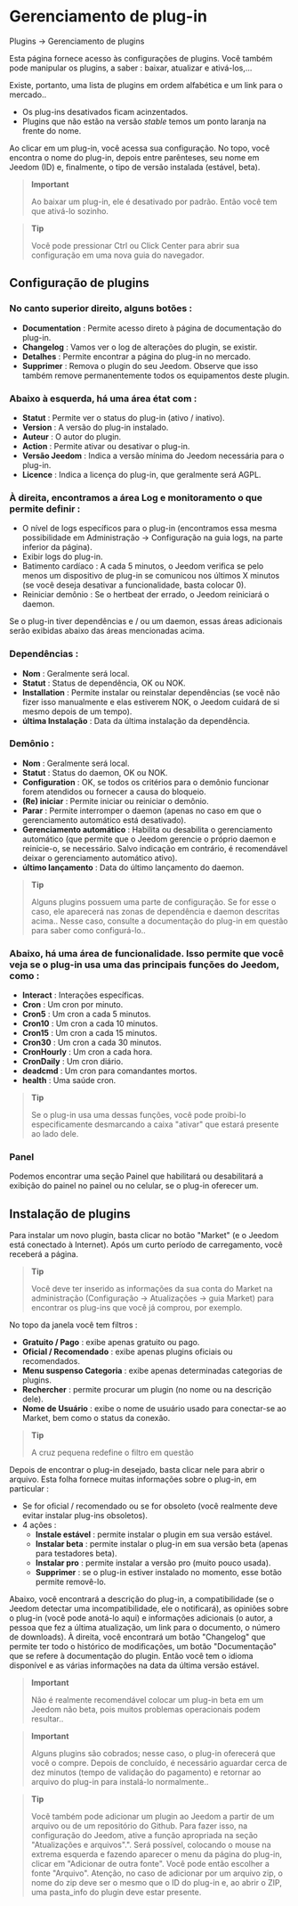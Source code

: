 # Gerenciamento de plug-in
Plugins → Gerenciamento de plugins

Esta página fornece acesso às configurações de plugins.
Você também pode manipular os plugins, a saber : baixar, atualizar e ativá-los,…

Existe, portanto, uma lista de plugins em ordem alfabética e um link para o mercado..
- Os plug-ins desativados ficam acinzentados.
- Plugins que não estão na versão *stable* temos um ponto laranja na frente do nome.

Ao clicar em um plug-in, você acessa sua configuração. No topo, você encontra o nome do plug-in, depois entre parênteses, seu nome em Jeedom (ID) e, finalmente, o tipo de versão instalada (estável, beta).

> **Important**
>
> Ao baixar um plug-in, ele é desativado por padrão. Então você tem que ativá-lo sozinho.

> **Tip**
>
> Você pode pressionar Ctrl ou Click Center para abrir sua configuração em uma nova guia do navegador.

## Configuração de plugins

### No canto superior direito, alguns botões :

- **Documentation** : Permite acesso direto à página de documentação do plug-in.
- **Changelog** : Vamos ver o log de alterações do plugin, se existir.
- **Detalhes** : Permite encontrar a página do plug-in no mercado.
- **Supprimer** : Remova o plugin do seu Jeedom. Observe que isso também remove permanentemente todos os equipamentos deste plugin.

### Abaixo à esquerda, há uma área **état** com :

- **Statut** : Permite ver o status do plug-in (ativo / inativo).
- **Version** : A versão do plug-in instalado.
- **Auteur** : O autor do plugin.
- **Action** : Permite ativar ou desativar o plug-in.
- **Versão Jeedom** : Indica a versão mínima do Jeedom necessária para o plug-in.
- **Licence** : Indica a licença do plug-in, que geralmente será AGPL.

### À direita, encontramos a área **Log e monitoramento** o que permite definir :

- O nível de logs específicos para o plug-in (encontramos essa mesma possibilidade em Administração → Configuração na guia logs, na parte inferior da página).
- Exibir logs do plug-in.
- Batimento cardíaco : A cada 5 minutos, o Jeedom verifica se pelo menos um dispositivo de plug-in se comunicou nos últimos X minutos (se você deseja desativar a funcionalidade, basta colocar 0).
- Reiniciar demônio : Se o hertbeat der errado, o Jeedom reiniciará o daemon.

Se o plug-in tiver dependências e / ou um daemon, essas áreas adicionais serão exibidas abaixo das áreas mencionadas acima.

### Dependências :

- **Nom** : Geralmente será local.
- **Statut** : Status de dependência, OK ou NOK.
- **Installation** : Permite instalar ou reinstalar dependências (se você não fizer isso manualmente e elas estiverem NOK, o Jeedom cuidará de si mesmo depois de um tempo).
- **última Instalação** : Data da última instalação da dependência.

### Demônio :

- **Nom** : Geralmente será local.
- **Statut** : Status do daemon, OK ou NOK.
- **Configuration** : OK, se todos os critérios para o demônio funcionar forem atendidos ou fornecer a causa do bloqueio.
- **(Re) iniciar** : Permite iniciar ou reiniciar o demônio.
- **Parar** : Permite interromper o daemon (apenas no caso em que o gerenciamento automático está desativado).
- **Gerenciamento automático** : Habilita ou desabilita o gerenciamento automático (que permite que o Jeedom gerencie o próprio daemon e reinicie-o, se necessário. Salvo indicação em contrário, é recomendável deixar o gerenciamento automático ativo).
- **último lançamento** : Data do último lançamento do daemon.

> **Tip**
>
> Alguns plugins possuem uma parte de configuração. Se for esse o caso, ele aparecerá nas zonas de dependência e daemon descritas acima..
> Nesse caso, consulte a documentação do plug-in em questão para saber como configurá-lo..

### Abaixo, há uma área de funcionalidade. Isso permite que você veja se o plug-in usa uma das principais funções do Jeedom, como :

- **Interact** : Interações específicas.
- **Cron** : Um cron por minuto.
- **Cron5** : Um cron a cada 5 minutos.
- **Cron10** : Um cron a cada 10 minutos.
- **Cron15** : Um cron a cada 15 minutos.
- **Cron30** : Um cron a cada 30 minutos.
- **CronHourly** : Um cron a cada hora.
- **CronDaily** : Um cron diário.
- **deadcmd** : Um cron para comandantes mortos.
- **health** : Uma saúde cron.

> **Tip**
>
> Se o plug-in usa uma dessas funções, você pode proibi-lo especificamente desmarcando a caixa "ativar" que estará presente ao lado dele.

### Panel

Podemos encontrar uma seção Painel que habilitará ou desabilitará a exibição do painel no painel ou no celular, se o plug-in oferecer um.

## Instalação de plugins

Para instalar um novo plugin, basta clicar no botão "Market" (e o Jeedom está conectado à Internet). Após um curto período de carregamento, você receberá a página.

> **Tip**
>
> Você deve ter inserido as informações da sua conta do Market na administração (Configuração → Atualizações → guia Market) para encontrar os plug-ins que você já comprou, por exemplo.

No topo da janela você tem filtros :
- **Gratuito / Pago** : exibe apenas gratuito ou pago.
- **Oficial / Recomendado** : exibe apenas plugins oficiais ou recomendados.
- **Menu suspenso Categoria** : exibe apenas determinadas categorias de plugins.
- **Rechercher** : permite procurar um plugin (no nome ou na descrição dele).
- **Nome de Usuário** : exibe o nome de usuário usado para conectar-se ao Market, bem como o status da conexão.

> **Tip**
>
> A cruz pequena redefine o filtro em questão

Depois de encontrar o plug-in desejado, basta clicar nele para abrir o arquivo. Esta folha fornece muitas informações sobre o plug-in, em particular :

- Se for oficial / recomendado ou se for obsoleto (você realmente deve evitar instalar plug-ins obsoletos).
- 4 ações :
    - **Instale estável** : permite instalar o plugin em sua versão estável.
    - **Instalar beta** : permite instalar o plug-in em sua versão beta (apenas para testadores beta).
    - **Instalar pro** : permite instalar a versão pro (muito pouco usada).
    - **Supprimer** : se o plug-in estiver instalado no momento, esse botão permite removê-lo.

Abaixo, você encontrará a descrição do plug-in, a compatibilidade (se o Jeedom detectar uma incompatibilidade, ele o notificará), as opiniões sobre o plug-in (você pode anotá-lo aqui) e informações adicionais (o autor, a pessoa que fez a última atualização, um link para o documento, o número de downloads). À direita, você encontrará um botão "Changelog" que permite ter todo o histórico de modificações, um botão "Documentação" que se refere à documentação do plugin. Então você tem o idioma disponível e as várias informações na data da última versão estável.

> **Important**
>
> Não é realmente recomendável colocar um plug-in beta em um Jeedom não beta, pois muitos problemas operacionais podem resultar..

> **Important**
>
> Alguns plugins são cobrados; nesse caso, o plug-in oferecerá que você o compre. Depois de concluído, é necessário aguardar cerca de dez minutos (tempo de validação do pagamento) e retornar ao arquivo do plug-in para instalá-lo normalmente..

> **Tip**
>
> Você também pode adicionar um plugin ao Jeedom a partir de um arquivo ou de um repositório do Github. Para fazer isso, na configuração do Jeedom, ative a função apropriada na seção "Atualizações e arquivos".". Será possível, colocando o mouse na extrema esquerda e fazendo aparecer o menu da página do plug-in, clicar em "Adicionar de outra fonte". Você pode então escolher a fonte "Arquivo". Atenção, no caso de adicionar por um arquivo zip, o nome do zip deve ser o mesmo que o ID do plug-in e, ao abrir o ZIP, uma pasta\_info do plugin deve estar presente.
